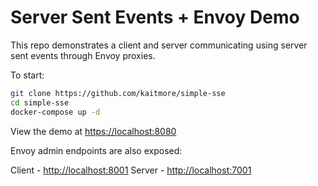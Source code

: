 # Server Sent Events + Envoy Demo

This repo demonstrates a client and server communicating using server sent events through Envoy proxies.

To start:

```bash
git clone https://github.com/kaitmore/simple-sse
cd simple-sse
docker-compose up -d
```

View the demo at <https://localhost:8080>

Envoy admin endpoints are also exposed:

Client - <http://localhost:8001>
Server - <http://localhost:7001>